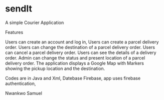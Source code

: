 # sendIt
A simple Courier Application

Features

Users can create an account and log in, Users can create a parcel delivery order.
Users can change the destination of a parcel delivery order.
Users can cancel a parcel delivery order.
Users can see the details of a delivery order.
Admin can change the status and present location of a parcel delivery order.
The application displays a Google Map with Markers showing the  pickup location and the destination.

Codes are in Java and Xml, 
Datebase Firebase, app uses firebase authentication,

Nwankwo Samuel 
